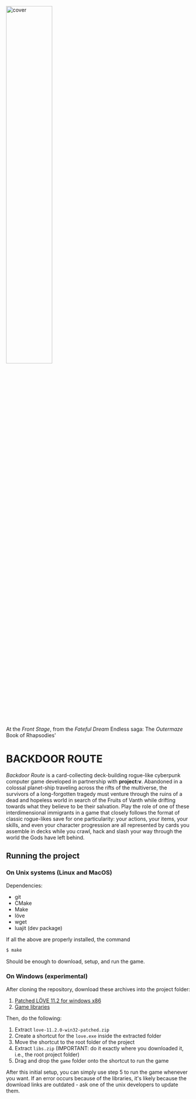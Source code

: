 
<img src="https://camo.githubusercontent.com/1779bb0fca2dd020c03393005c8640c4aa1bb980/68747470733a2f2f75737067616d656465762e6f72672f6d6564696177696b692f696d616765732f382f38392f4261636b646f6f72636f7665722e706e67" alt="cover" data-canonical-src="https://uspgamedev.org/mediawiki/images/8/89/Backdoorcover.png" style="margin-left, margin-right: auto;display: block; width: 50%;" width="400">

At the *Front Stage*, from the *Fateful Dream* Endless saga:
The *Outermaze* Book of Rhapsodies'

# BACKDOOR ROUTE

*Backdoor Route* is a card-collecting deck-building rogue-like cyberpunk
computer game developed in partnership with **project:v**. Abandoned in a
colossal planet-ship traveling across the rifts of the multiverse, the survivors
of a long-forgotten tragedy must venture through the ruins of a dead and
hopeless world in search of the Fruits of Vanth while drifting towards what they
believe to be their salvation. Play the role of one of these interdimensional
immigrants in a game that closely follows the format of classic rogue-likes save
for one particularity: your actions, your items, your skills, and even your
character progression are all represented by cards you assemble in decks while
you crawl, hack and slash your way through the world the Gods have left
behind.

## Running the project

### On Unix systems (Linux and MacOS)

Dependencies:

+ git
+ CMake
+ Make
+ löve
+ wget
+ luajit (dev package)

If all the above are properly installed, the command

```bash
$ make
```

Should be enough to download, setup, and run the game.

### On Windows (experimental)

After cloning the repository, download these archives into the project folder:

1. [Patched LÖVE 11.2 for windows x86](https://uspgamedev.org/downloads/projects/backdoor/love-11.2.0-win32-patched.zip)
2. [Game libraries](https://uspgamedev.org/downloads/projects/backdoor/libs.zip)

Then, do the following:

1. Extract `love-11.2.0-win32-patched.zip`
2. Create a shortcut for the `love.exe` inside the extracted folder
3. Move the shortcut to the root folder of the project
4. Extract `libs.zip` (IMPORTANT: do it exactly where you downloaded it, i.e., the root project folder)
5. Drag and drop the `game` folder onto the shortcut to run the game

After this initial setup, you can simply use step 5 to run the game whenever
you want. If an error occurs because of the libraries, it's likely because the
download links are outdated - ask one of the unix developers to update them.
